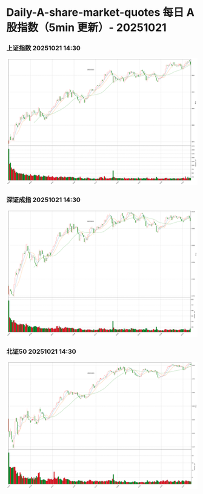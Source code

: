 
# Daily-A-share-market-quotes 每日 A 股指数（5min 更新）- 20251021

### 上证指数 20251021 14:30
![](./fig/2025/10/20251021-sh000001.png)

### 深证成指 20251021 14:30
![](./fig/2025/10/20251021-sz399001.png)

### 北证50 20251021 14:30
![](./fig/2025/10/20251021-bj899050.png)
